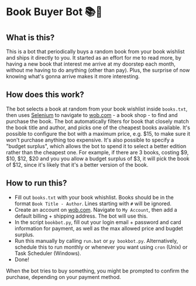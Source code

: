 # Book Buyer Bot 📚🤖

## What is this?
This is a bot that periodically buys a random book from your book wishlist and ships it directly to you.
It started as an effort for me to read more, by having a new book that interest me arrive at my doorstep each month, without me having to do anything (other than pay). Plus, the surprise of now knowing what's gonna arrive makes it more interesting.

## How does this work?
The bot selects a book at random from your book wishlist inside `books.txt`, then uses [Selenium](https://www.selenium.dev/) to navigate to [wob.com](https://www.wob.com/en-gb) - a book shop - to find and purchase the book.
The bot automatically filters for book that closely match the book title and author, and picks one of the cheapest books available.
It's possible to configure the bot with a maximum price, e.g. $15, to make sure it won't purchase anything too expensive. It's also possible to specify a "budget surplus", which allows the bot to spend it to select a better edition rather than the cheapest one.
For example, if there are 3 books, costing $9, $10, $12, $20 and you you allow a budget surplus of $3, it will pick the book of $12, since it's likely that it's a better version of the book.

## How to run this?
- Fill out `books.txt` with your book whishlist. Books should be in the format `Book Title - Author`. Lines starting with `#` will be ignored.
- Create an account on [wob.com](https://www.wob.com/en-gb). Navigate to `My Account`, then add a default billing + shipping address. The bot will use this.
- In the script `bookbot.py`, fill out your login email + password and card information for payment, as well as the max allowed price and bugdet surplus.
- Run this manually by calling `run.bat` or `py bookbot.py`. Alternatively, schedule this to run monthly or whenever you want using `cron` (Unix) or Task Scheduler (Windows).
- Done!

When the bot tries to buy something, you might be prompted to confirm the purchase, depending on your payment method.
